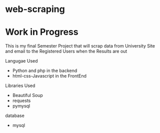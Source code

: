 # web-scraping
#           Work in Progress
This is my final Semester Project that will scrap data from University Site and email to the Registered Users when the Results are out

Langugae Used 
- Python and php in the backend
- html-css-Javascript in the FrontEnd

Libraries Used
- Beautiful  Soup
- requests
- pymysql

database
- mysql
